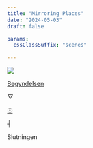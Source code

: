 ```yaml
---
title: "Mirroring Places"
date: "2024-05-03"
draft: false

params:
  cssClassSuffix: "scenes"

---
```


<div id="mapFolder">
<img src="/images/Mirroring_map32.png" id="map">

<a href="story.md"><p id="beginning" class="green">Begyndelsen</p></a>
<div id="prismaScenes">
    <p class="orange" id="prisma">&#9661;</p>
</div>

<div id="wellScenes">
    <a href="/scenes/scene1/object1/"><p id="well" class="blue">&#9737;</p></a>
</div>
<div id=antennaScenes>
    <p id="antenna" class="yellow">&#9508;</p>
</div>
<p id="end" class="green">Slutningen</p>
</div>

<script src="/js/map.js" type="module"></script>
